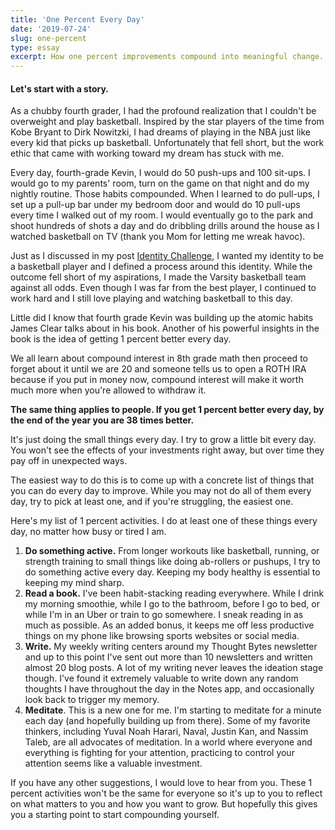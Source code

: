 ```yaml
---
title: 'One Percent Every Day'
date: '2019-07-24'
slug: one-percent
type: essay
excerpt: How one percent improvements compound into meaningful change. Thinking about one percent activities that you can do on a daily basis.
---
```

#### Let's start with a story.

As a chubby fourth grader, I had the profound realization that I couldn't be overweight and play basketball. Inspired by the star players of the time from Kobe Bryant to Dirk Nowitzki, I had dreams of playing in the NBA just like every kid that picks up basketball. Unfortunately that fell short, but the work ethic that came with working toward my dream has stuck with me.

Every day, fourth-grade Kevin, I would do 50 push-ups and 100 sit-ups. I would go to my parents' room, turn on the game on that night and do my nightly routine. Those habits compounded. When I learned to do pull-ups, I set up a pull-up bar under my bedroom door and would do 10 pull-ups every time I walked out of my room. I would eventually go to the park and shoot hundreds of shots a day and do dribbling drills around the house as I watched basketball on TV (thank you Mom for letting me wreak havoc).

Just as I discussed in my post [Identity Challenge](https://kevinarifin.com/identity-challenge), I wanted my identity to be a basketball player and I defined a process around this identity. While the outcome fell short of my aspirations, I made the Varsity basketball team against all odds. Even though I was far from the best player, I continued to work hard and I still love playing and watching basketball to this day.

Little did I know that fourth grade Kevin was building up the atomic habits James Clear talks about in his book. Another of his powerful insights in the book is the idea of getting 1 percent better every day.

We all learn about compound interest in 8th grade math then proceed to forget about it until we are 20 and someone tells us to open a ROTH IRA because if you put in money now, compound interest will make it worth much more when you're allowed to withdraw it.

**The same thing applies to people. If you get 1 percent better every day, by the end of the year you are 38 times better.**

It's just doing the small things every day. I try to grow a little bit every day. You won't see the effects of your investments right away, but over time they pay off in unexpected ways.

The easiest way to do this is to come up with a concrete list of things that you can do every day to improve. While you may not do all of them every day, try to pick at least one, and if you're struggling, the easiest one.

Here's my list of 1 percent activities. I do at least one of these things every day, no matter how busy or tired I am.

1. **Do something active.** From longer workouts like basketball, running, or strength training to small things like doing ab-rollers or pushups, I try to do something active every day. Keeping my body healthy is essential to keeping my mind sharp.
2. **Read a book.** I've been habit-stacking reading everywhere. While I drink my morning smoothie, while I go to the bathroom, before I go to bed, or while I'm in an Uber or train to go somewhere. I sneak reading in as much as possible. As an added bonus, it keeps me off less productive things on my phone like browsing sports websites or social media.
3. **Write.** My weekly writing centers around my Thought Bytes newsletter and up to this point I've sent out more than 10 newsletters and written almost 20 blog posts. A lot of my writing never leaves the ideation stage though. I've found it extremely valuable to write down any random thoughts I have throughout the day in the Notes app, and occasionally look back to trigger my memory.
4. **Meditate**. This is a new one for me. I'm starting to meditate for a minute each day (and hopefully building up from there). Some of my favorite thinkers, including Yuval Noah Harari, Naval, Justin Kan, and Nassim Taleb, are all advocates of meditation. In a world where everyone and everything is fighting for your attention, practicing to control your attention seems like a valuable investment.

If you have any other suggestions, I would love to hear from you. These 1 percent activities won't be the same for everyone so it's up to you to reflect on what matters to you and how you want to grow. But hopefully this gives you a starting point to start compounding yourself.